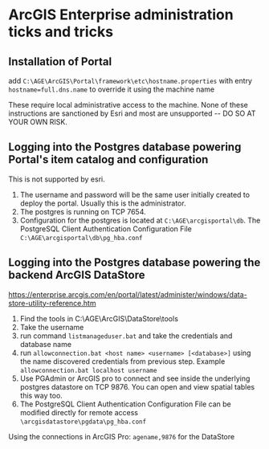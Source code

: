 # ArcGIS Enterprise administration ticks and tricks

## Installation of Portal

add `C:\AGE\ArcGIS\Portal\framework\etc\hostname.properties` with entry `hostname=full.dns.name` to override it using the machine name

These require local administrative access to the machine. None of these instructions are sanctioned by Esri and most are unsupported -- DO SO AT YOUR OWN RISK. 

## Logging into the Postgres database powering Portal's item catalog and configuration

This is not supported by esri. 

1. The username and password will be the same user initially created to deploy the portal. Usually this is the administrator. 
2. The postgres is running on TCP 7654. 
3. Configuration for the postgres is located at `C:\AGE\arcgisportal\db`. The PostgreSQL Client Authentication Configuration File `C:\AGE\arcgisportal\db\pg_hba.conf`

## Logging into the Postgres database powering the backend ArcGIS DataStore

https://enterprise.arcgis.com/en/portal/latest/administer/windows/data-store-utility-reference.htm

1. Find the tools in C:\AGE\ArcGIS\DataStore\tools
2. Take the username
3. run command `listmanageduser.bat` and take the credentials and database name
4. run `allowconnection.bat <host name> <username> [<database>]` using the name discovered credentials from previous step. Example `allowconnection.bat localhost username`
5. Use PGAdmin or ArcGIS pro to connect and see inside the underlying postgres datastore on TCP 9876. You can open and view spatial tables this way too. 
6. The PostgreSQL Client Authentication Configuration File can be modified directly for remote access `\arcgisdatastore\pgdata\pg_hba.conf`

Using the connections in ArcGIS Pro: `agename,9876` for the DataStore
